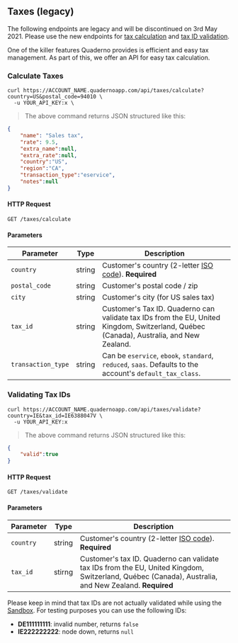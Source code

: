 ## Taxes (legacy)

<aside class="warning">
The following endpoints are legacy and will be discontinued on 3rd May 2021. Please use the new endpoints for <a href="#calculate-a-tax-rate">tax calculation</a> and <a href="#validate-a-tax-id">tax ID validation</a>.
</aside>

One of the killer features Quaderno provides is efficient and easy tax management. As part of this, we offer an API for easy tax calculation.

### Calculate Taxes

```shell
curl https://ACCOUNT_NAME.quadernoapp.com/api/taxes/calculate?country=US&postal_code=94010 \
  -u YOUR_API_KEY:x \
```
> The above command returns JSON structured like this:

```json
{
    "name": "Sales tax",
    "rate": 9.5,
    "extra_name":null,
    "extra_rate":null,
    "country":"US",
    "region":"CA",
    "transaction_type":"eservice",
    "notes":null
}
```

#### HTTP Request

`GET /taxes/calculate`

#### Parameters

Parameter          | Type      | Description
-------------------|-----------|------------------------------------------------------------------------------------------------
`country`          | string    | Customer's country (2-letter [ISO code](http://en.wikipedia.org/wiki/ISO_3166-1#Current_codes)). **Required**
`postal_code`      | string    | Customer's postal code / zip
`city`             | string    | Customer's city (for US sales tax)
`tax_id`           | string    | Customer's Tax ID. Quaderno can validate tax IDs from the EU, United Kingdom, Switzerland, Québec (Canada), Australia, and New Zealand.
`transaction_type` | string    | Can be `eservice`, `ebook`, `standard`, `reduced`, `saas`. Defaults to the account's `default_tax_class`.






### Validating Tax IDs

```shell
curl https://ACCOUNT_NAME.quadernoapp.com/api/taxes/validate?country=IE&tax_id=IE6388047V \
  -u YOUR_API_KEY:x
```
> The above command returns JSON structured like this:

```json
{
    "valid":true
}
```

#### HTTP Request

`GET /taxes/validate`

#### Parameters

Parameter    | Type      | Description
-------------|-----------|------------------------------------------------------------------------------------------------
`country`    | string    | Customer's country (2-letter [ISO code](http://en.wikipedia.org/wiki/ISO_3166-1#Current_codes)). **Required**
`tax_id`     | stirng    | Customer's tax ID. Quaderno can validate tax IDs from the EU, United Kingdom, Switzerland, Québec (Canada), Australia, and New Zealand. **Required**

Please keep in mind that tax IDs are not actually validated while using the [Sandbox](https://developers.quaderno.io/#introduction-the-sandbox). For testing purposes you can use the following IDs:

- **DE111111111**: invalid number, returns `false`
- **IE222222222**: node down, returns `null`
